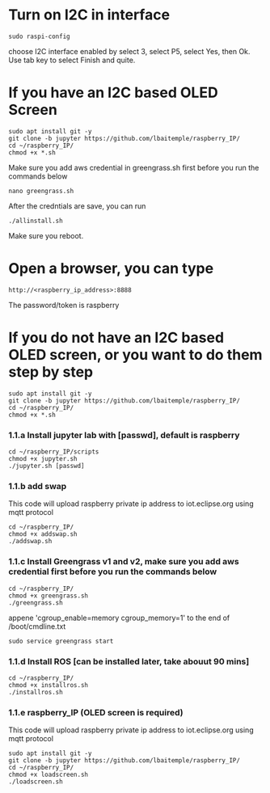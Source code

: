 # Turn on I2C in interface
```
sudo raspi-config
```
choose I2C interface enabled by select 3, select P5, select Yes, then Ok. Use tab key to select Finish and quite.

# If you have an I2C based OLED Screen
```
sudo apt install git -y
git clone -b jupyter https://github.com/lbaitemple/raspberry_IP/
cd ~/raspberry_IP/
chmod +x *.sh
```
 Make sure you add aws credential in greengrass.sh first before you run the commands below
```
nano greengrass.sh
```
After the credntials are save, you can run
```
./allinstall.sh
```

Make sure you reboot.

# Open a browser, you can type
```
http://<raspberry_ip_address>:8888
```
The password/token is raspberry

# If you do not have an I2C based OLED screen, or you want to do them step by step
```
sudo apt install git -y
git clone -b jupyter https://github.com/lbaitemple/raspberry_IP/
cd ~/raspberry_IP/
chmod +x *.sh
```

### 1.1.a Install jupyter lab with [passwd], default is raspberry
```
cd ~/raspberry_IP/scripts
chmod +x jupyter.sh
./jupyter.sh [passwd]
```

### 1.1.b add swap
This code will upload raspberry private ip address to iot.eclipse.org using mqtt protocol
```
cd ~/raspberry_IP/
chmod +x addswap.sh
./addswap.sh
```
### 1.1.c Install Greengrass v1 and v2, make sure you add aws credential first before you run the commands below
```
cd ~/raspberry_IP/
chmod +x greengrass.sh
./greengrass.sh
```
appene 'cgroup_enable=memory cgroup_memory=1' to the end of /boot/cmdline.txt

```
sudo service greengrass start
```


### 1.1.d Install ROS [can be installed later, take abouut 90 mins]

```
cd ~/raspberry_IP/
chmod +x installros.sh
./installros.sh
```


### 1.1.e raspberry_IP (OLED screen is required)
This code will upload raspberry private ip address to iot.eclipse.org using mqtt protocol
```
sudo apt install git -y
git clone -b jupyter https://github.com/lbaitemple/raspberry_IP/
cd ~/raspberry_IP/
chmod +x loadscreen.sh
./loadscreen.sh
```



